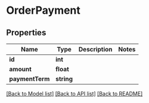 # OrderPayment

## Properties
Name | Type | Description | Notes
------------ | ------------- | ------------- | -------------
**id** | **int** |  | 
**amount** | **float** |  | 
**paymentTerm** | **string** |  | 

[[Back to Model list]](../README.md#documentation-for-models) [[Back to API list]](../README.md#documentation-for-api-endpoints) [[Back to README]](../README.md)


